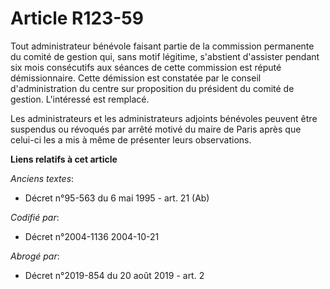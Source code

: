 # Article R123-59

Tout administrateur bénévole faisant partie de la commission permanente du comité de gestion qui, sans motif légitime,
s'abstient d'assister pendant six mois consécutifs aux séances de cette commission est réputé démissionnaire. Cette démission
est constatée par le conseil d'administration du centre sur proposition du président du comité de gestion. L'intéressé est
remplacé.

Les administrateurs et les administrateurs adjoints bénévoles peuvent être suspendus ou révoqués par arrêté motivé du maire
de Paris après que celui-ci les a mis à même de présenter leurs observations.

**Liens relatifs à cet article**

_Anciens textes_:

  - Décret n°95-563 du 6 mai 1995 - art. 21 (Ab)

_Codifié par_:

  - Décret n°2004-1136 2004-10-21

_Abrogé par_:

  - Décret n°2019-854 du 20 août 2019 - art. 2
